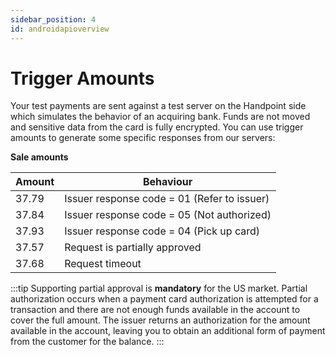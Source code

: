 ```yaml
---
sidebar_position: 4
id: androidapioverview
---
```


# Trigger Amounts 

Your test payments are sent against a test server on the Handpoint side which simulates the behavior of an acquiring bank. Funds are not moved and sensitive data from the card is fully encrypted. You can use trigger amounts to generate some specific responses from our servers:

**Sale amounts**

| Amount      | Behaviour |
| ----------- | ----------- |
| 37.79      | Issuer response code = 01 (Refer to issuer)       |
| 37.84      | Issuer response code = 05 (Not authorized)        |
| 37.93      | Issuer response code = 04 (Pick up card)       |
| 37.57      | Request is partially approved        |
| 37.68      | Request timeout       |

:::tip
Supporting partial approval is **mandatory** for the US market. Partial authorization occurs when a payment card authorization is attempted for a transaction and there are not enough funds available in the account to cover the full amount. The issuer returns an authorization for the amount available in the account, leaving you to obtain an additional form of payment from the customer for the balance.
:::